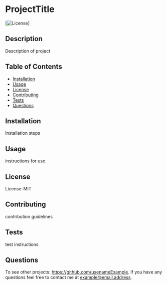 
  # ProjectTitle
[![License](http://img.shields.io/badge/license-License-MIT-blue.svg)]

## Description
Description of project

## Table of Contents
* [Installation](#installation)
* [Usage](#usage)
* [License](#license)
* [Contributing](#contributing)
* [Tests](#tests)
* [Questions](#questions)

## Installation
Installation steps

## Usage
instructions for use

## License
License-MIT

## Contributing
contribution guidelines

## Tests
test instructions

## Questions
To see other projects: https://github.com/usenameExample.
If you have any questions feel free to contact me at example@email.address.
